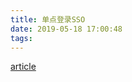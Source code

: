 ```yaml
---
title: 单点登录SSO
date: 2019-05-18 17:00:48
tags:
---
```


[article](https://segmentfault.com/a/1190000019205135)
